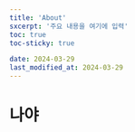 ```yaml
---
title: 'About'
sxcerpt: '주요 내용을 여기에 입력'
toc: true
toc-sticky: true

date: 2024-03-29
last_modified_at: 2024-03-29
---
```


# 나야

<!-- # 스킬

# 커리어

# 경험

# 학력 -->
